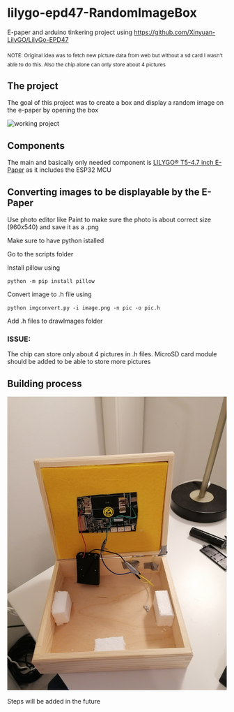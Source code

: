 # lilygo-epd47-RandomImageBox

E-paper and arduino tinkering project using https://github.com/Xinyuan-LilyGO/LilyGo-EPD47

<sub>NOTE: Original idea was to fetch new picture data from web but without a sd card I wasn't able to do this. Also the chip alone can only store about 4 pictures</sub>

## The project
The goal of this project was to create a box and display a random image on the e-paper by opening the box

![working project](https://github.com/hasub0b/lilygo-epd47-RandomImageBox/blob/main/project%20pictures/ezgif.com-gif-maker.gif)

## Components
The main and basically only needed component is [LILYGO® T5-4.7 inch E-Paper](https://pages.github.com/](http://www.lilygo.cn/prod_view.aspx?TypeId=50061&Id=1384&FId=t3:50061:3)) as it includes the ESP32 MCU 

## Converting images to be displayable by the E-Paper

Use photo editor like Paint to make sure the photo is about correct size (960x540) and save it as a .png

Make sure to have python istalled

Go to the scripts folder

Install pillow using
```
python -m pip install pillow
```
Convert image to .h file using

```
python imgconvert.py -i image.png -n pic -o pic.h
```
Add .h files to drawImages folder

### ISSUE:
The chip can store only about 4 pictures in .h files. MicroSD card module should be added to be able to store more pictures

## Building process

![Cicuit](https://github.com/hasub0b/lilygo-epd47-RandomImageBox/blob/main/project%20pictures/IMG_20221218_152951.jpg)

Steps will be added in the future
